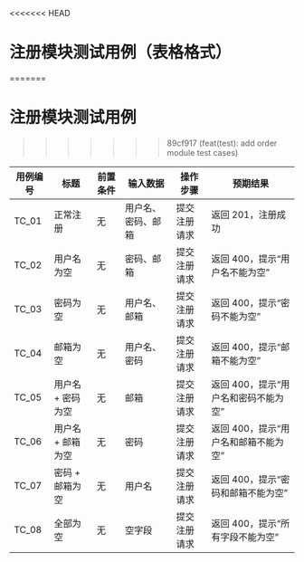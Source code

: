 <<<<<<< HEAD
# 注册模块测试用例（表格格式）
=======
# 注册模块测试用例
>>>>>>> 89cf917 (feat(test): add order module test cases)

| 用例编号 | 标题           | 前置条件 | 输入数据 | 操作步骤 | 预期结果 |
|----------|----------------|----------|----------|----------|-----------|
| TC_01    | 正常注册       | 无       | 用户名、密码、邮箱 | 提交注册请求 | 返回 201，注册成功 |
| TC_02    | 用户名为空     | 无       | 密码、邮箱 | 提交注册请求 | 返回 400，提示“用户名不能为空” |
| TC_03    | 密码为空       | 无       | 用户名、邮箱 | 提交注册请求 | 返回 400，提示“密码不能为空” |
| TC_04    | 邮箱为空       | 无       | 用户名、密码 | 提交注册请求 | 返回 400，提示“邮箱不能为空” |
| TC_05    | 用户名 + 密码为空 | 无    | 邮箱 | 提交注册请求 | 返回 400，提示“用户名和密码不能为空” |
| TC_06    | 用户名 + 邮箱为空 | 无    | 密码 | 提交注册请求 | 返回 400，提示“用户名和邮箱不能为空” |
| TC_07    | 密码 + 邮箱为空 | 无     | 用户名 | 提交注册请求 | 返回 400，提示“密码和邮箱不能为空” |
| TC_08    | 全部为空       | 无       | 空字段 | 提交注册请求 | 返回 400，提示“所有字段不能为空” |
